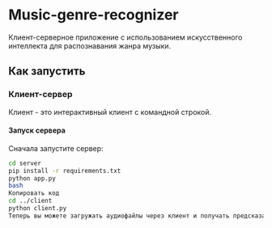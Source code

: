 # Music-genre-recognizer

Клиент-серверное приложение с использованием искусственного интеллекта для распознавания жанра музыки.

## Как запустить

### Клиент-сервер

Клиент - это интерактивный клиент с командной строкой.

#### Запуск сервера

Сначала запустите сервер:

```bash
cd server
pip install -r requirements.txt
python app.py
bash
Копировать код
cd ../client
python client.py
Теперь вы можете загружать аудиофайлы через клиент и получать предсказания жанра музыки от сервера.
